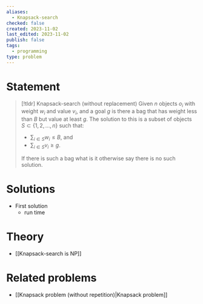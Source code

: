 ```yaml
---
aliases:
  - Knapsack-search
checked: false
created: 2023-11-02
last_edited: 2023-11-02
publish: false
tags:
  - programming
type: problem
---
```

# Statement

> [!tldr] Knapsack-search (without replacement)
> Given $n$ objects $o_i$ with weight $w_i$ and value $v_i$, and a goal $g$ is there a bag that has weight less than $B$ but value at least $g$. The solution to this is a subset of objects $S \subset \{1, 2, \ldots, n\}$ such that:
>
> - $\sum_{i \in S} w_i \leq B$, and
> - $\sum_{i \in S} v_i \geq g$.
>
> If there is such a bag what is it otherwise say there is no such solution.

# Solutions

- First solution
	- run time

# Theory
 - [[Knapsack-search is NP]]

# Related problems

- [[Knapsack problem (without repetition)|Knapsack problem]]

